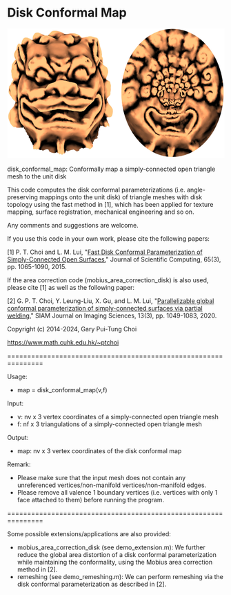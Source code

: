 # Disk Conformal Map

<img src = "https://github.com/garyptchoi/disk-conformal-map/blob/master/cover.jpg" height="300" />

disk_conformal_map: Conformally map a simply-connected open triangle mesh to the unit disk

This code computes the disk conformal parameterizations (i.e. angle-preserving mappings onto the unit disk) of triangle meshes with disk topology using the fast method in [1], which has been applied for texture mapping, surface registration, mechanical engineering and so on.

Any comments and suggestions are welcome. 

If you use this code in your own work, please cite the following papers:

[1] P. T. Choi and L. M. Lui, 
    "[Fast Disk Conformal Parameterization of Simply-Connected Open Surfaces.](https://doi.org/10.1007/s10915-015-9998-2)"
    Journal of Scientific Computing, 65(3), pp. 1065-1090, 2015.

If the area correction code (mobius_area_correction_disk) is also used, please cite [1] as well as the following paper:

[2] G. P. T. Choi, Y. Leung-Liu, X. Gu, and L. M. Lui, 
    "[Parallelizable global conformal parameterization of simply-connected surfaces via partial welding.](https://doi.org/10.1137/19M125337X)"
    SIAM Journal on Imaging Sciences, 13(3), pp. 1049-1083, 2020.

Copyright (c) 2014-2024, Gary Pui-Tung Choi

https://www.math.cuhk.edu.hk/~ptchoi

===============================================================

Usage:
* map = disk_conformal_map(v,f)

Input:
* v: nv x 3 vertex coordinates of a simply-connected open triangle mesh
* f: nf x 3 triangulations of a simply-connected open triangle mesh

Output:
* map: nv x 3 vertex coordinates of the disk conformal map

Remark:
* Please make sure that the input mesh does not contain any unreferenced vertices/non-manifold vertices/non-manifold edges.
* Please remove all valence 1 boundary vertices (i.e. vertices with only 1 face attached to them) before running the program.

===============================================================

Some possible extensions/applications are also provided:
* mobius_area_correction_disk (see demo_extension.m):
We further reduce the global area distortion of a disk conformal parameterization while maintaining the conformality, using the Mobius area correction method in [2]. 
* remeshing (see demo_remeshing.m): 
We can perform remeshing via the disk conformal parameterization as described in [2].
